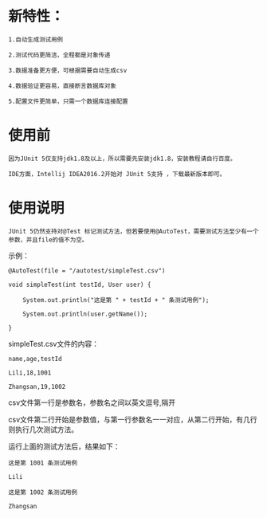 新特性：
==========
    1.自动生成测试用例
    
    2.测试代码更简洁，全程都是对象传递
    
    3.数据准备更方便，可根据需要自动生成csv
    
    4.数据验证更容易，直接断言数据库对象
    
    5.配置文件更简单，只需一个数据库连接配置
    

使用前
======
    因为JUnit 5仅支持jdk1.8及以上，所以需要先安装jdk1.8，安装教程请自行百度。

    IDE方面，Intellij IDEA2016.2开始对 JUnit 5支持 ，下载最新版本即可。

使用说明
========
    JUnit 5仍然支持对@Test 标记测试方法，但若要使用@AutoTest，需要测试方法至少有一个参数，并且file的值不为空。

示例：
~~~
@AutoTest(file = "/autotest/simpleTest.csv")

void simpleTest(int testId, User user) {

    System.out.println("这是第 " + testId + " 条测试用例");

    System.out.println(user.getName());

}
~~~
simpleTest.csv文件的内容：
~~~
name,age,testId

Lili,18,1001

Zhangsan,19,1002
~~~
csv文件第一行是参数名，参数名之间以英文逗号,隔开

csv文件第二行开始是参数值，与第一行参数名一一对应，从第二行开始，有几行则执行几次测试方法。

运行上面的测试方法后，结果如下：
~~~
这是第 1001 条测试用例

Lili

这是第 1002 条测试用例

Zhangsan
~~~
